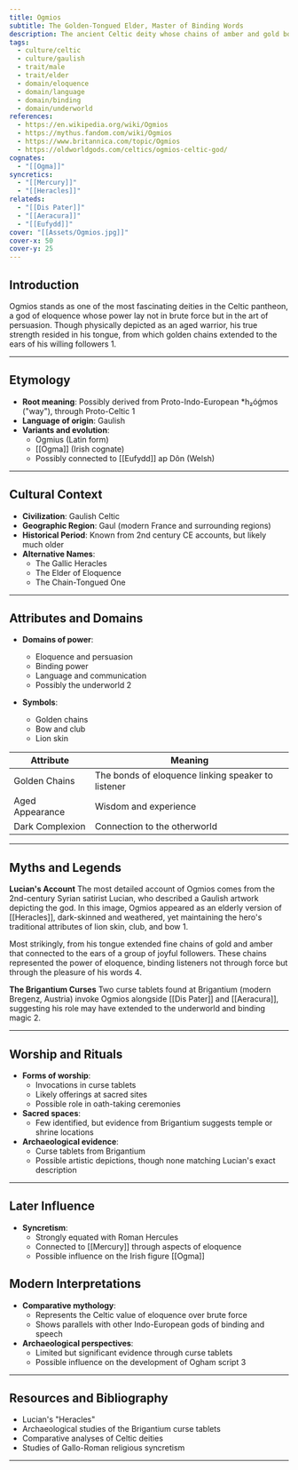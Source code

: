 ```yaml
---
title: Ogmios
subtitle: The Golden-Tongued Elder, Master of Binding Words
description: The ancient Celtic deity whose chains of amber and gold bound listeners to his words of wisdom
tags:
  - culture/celtic
  - culture/gaulish
  - trait/male
  - trait/elder
  - domain/eloquence
  - domain/language
  - domain/binding
  - domain/underworld
references:
  - https://en.wikipedia.org/wiki/Ogmios
  - https://mythus.fandom.com/wiki/Ogmios
  - https://www.britannica.com/topic/Ogmios
  - https://oldworldgods.com/celtics/ogmios-celtic-god/
cognates:
  - "[[Ogma]]"
syncretics:
  - "[[Mercury]]"
  - "[[Heracles]]"
relateds:
  - "[[Dis Pater]]"
  - "[[Aeracura]]"
  - "[[Eufydd]]"
cover: "[[Assets/Ogmios.jpg]]"
cover-x: 50
cover-y: 25
---
```

## Introduction
Ogmios stands as one of the most fascinating deities in the Celtic pantheon, a god of eloquence whose power lay not in brute force but in the art of persuasion. Though physically depicted as an aged warrior, his true strength resided in his tongue, from which golden chains extended to the ears of his willing followers <mcreference link="https://en.wikipedia.org/wiki/Ogmios" index="1">1</mcreference>.

---

## Etymology

- **Root meaning**: Possibly derived from Proto-Indo-European *h₂óǵmos ("way"), through Proto-Celtic <mcreference link="https://en.wikipedia.org/wiki/Ogmios" index="1">1</mcreference>
- **Language of origin**: Gaulish
- **Variants and evolution**: 
  - Ogmius (Latin form)
  - [[Ogma]] (Irish cognate)
  - Possibly connected to [[Eufydd]] ap Dôn (Welsh)

---

## Cultural Context

- **Civilization**: Gaulish Celtic
- **Geographic Region**: Gaul (modern France and surrounding regions)
- **Historical Period**: Known from 2nd century CE accounts, but likely much older
- **Alternative Names**:
  - The Gallic Heracles
  - The Elder of Eloquence
  - The Chain-Tongued One

---

## Attributes and Domains

- **Domains of power**: 
  - Eloquence and persuasion
  - Binding power
  - Language and communication
  - Possibly the underworld <mcreference link="https://mythus.fandom.com/wiki/Ogmios" index="2">2</mcreference>

- **Symbols**: 
  - Golden chains
  - Bow and club
  - Lion skin

| Attribute | Meaning |
|-----------|----------|
| Golden Chains | The bonds of eloquence linking speaker to listener |
| Aged Appearance | Wisdom and experience |
| Dark Complexion | Connection to the otherworld |

---

## Myths and Legends

**Lucian's Account**
The most detailed account of Ogmios comes from the 2nd-century Syrian satirist Lucian, who described a Gaulish artwork depicting the god. In this image, Ogmios appeared as an elderly version of [[Heracles]], dark-skinned and weathered, yet maintaining the hero's traditional attributes of lion skin, club, and bow <mcreference link="https://en.wikipedia.org/wiki/Ogmios" index="1">1</mcreference>.

Most strikingly, from his tongue extended fine chains of gold and amber that connected to the ears of a group of joyful followers. These chains represented the power of eloquence, binding listeners not through force but through the pleasure of his words <mcreference link="https://oldworldgods.com/celtics/ogmios-celtic-god/" index="4">4</mcreference>.

**The Brigantium Curses**
Two curse tablets found at Brigantium (modern Bregenz, Austria) invoke Ogmios alongside [[Dis Pater]] and [[Aeracura]], suggesting his role may have extended to the underworld and binding magic <mcreference link="https://mythus.fandom.com/wiki/Ogmios" index="2">2</mcreference>.

---

## Worship and Rituals

- **Forms of worship**: 
  - Invocations in curse tablets
  - Likely offerings at sacred sites
  - Possible role in oath-taking ceremonies
- **Sacred spaces**: 
  - Few identified, but evidence from Brigantium suggests temple or shrine locations
- **Archaeological evidence**: 
  - Curse tablets from Brigantium
  - Possible artistic depictions, though none matching Lucian's exact description

---

## Later Influence

- **Syncretism**: 
  - Strongly equated with Roman Hercules
  - Connected to [[Mercury]] through aspects of eloquence
  - Possible influence on the Irish figure [[Ogma]]

## Modern Interpretations

- **Comparative mythology**: 
  - Represents the Celtic value of eloquence over brute force
  - Shows parallels with other Indo-European gods of binding and speech
- **Archaeological perspectives**: 
  - Limited but significant evidence through curse tablets
  - Possible influence on the development of Ogham script <mcreference link="https://www.britannica.com/topic/Ogmios" index="3">3</mcreference>

---

## Resources and Bibliography

- Lucian's "Heracles"
- Archaeological studies of the Brigantium curse tablets
- Comparative analyses of Celtic deities
- Studies of Gallo-Roman religious syncretism

---
